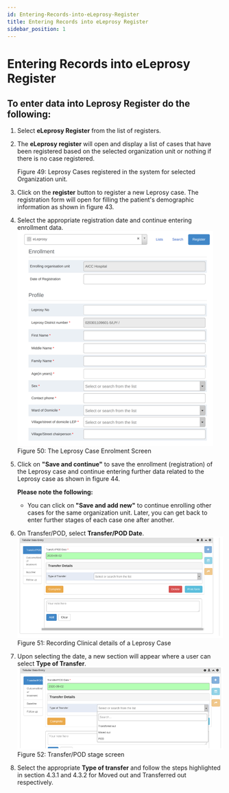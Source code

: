 ```yaml
---
id: Entering-Records-into-eLeprosy-Register
title: Entering Records into eLeprosy Register
sidebar_position: 1
---
```


# Entering Records into eLeprosy Register

## To enter data into Leprosy Register do the following:

1. Select **eLeprosy Register** from the list of registers.
2. The **eLeprosy register** will open and display a list of cases that have been registered based on the selected organization unit or nothing if there is no case registered.

   Figure 49: Leprosy Cases registered in the system for selected Organization unit.

3. Click on the **register** button to register a new Leprosy case. The registration form will open for filling the patient's demographic information as shown in figure 43.
4. Select the appropriate registration date and continue entering enrollment data.
![alt text](<../../static/img/The Leprosy Case Enrolment Screen.PNG>)
   Figure 50: The Leprosy Case Enrolment Screen

5. Click on **"Save and continue"** to save the enrollment (registration) of the Leprosy case and continue entering further data related to the Leprosy case as shown in figure 44.

   **Please note the following:**
   - You can click on **"Save and add new"** to continue enrolling other cases for the same organization unit. Later, you can get back to enter further stages of each case one after another.

6. On Transfer/POD, select **Transfer/POD Date**.
![alt text](<../../static/img/Recording Clinical details of a Leprosy Case.PNG>)
   Figure 51: Recording Clinical details of a Leprosy Case

7. Upon selecting the date, a new section will appear where a user can select **Type of Transfer**.
![alt text](<../../static/img/POD stage screen.PNG>)
   Figure 52: Transfer/POD stage screen

8. Select the appropriate **Type of transfer** and follow the steps highlighted in section 4.3.1 and 4.3.2 for Moved out and Transferred out respectively.

